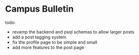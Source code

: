 # Campus Bulletin

todo:
- revamp the backend and psql schemas to allow larger posts
- add a post tagging system
- fix the profile page to be simple and small
- add more features to the post page